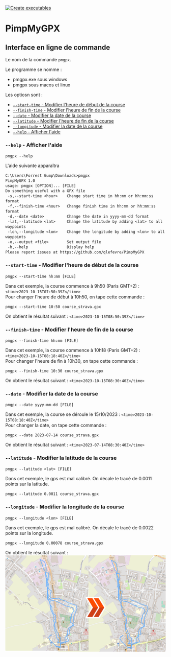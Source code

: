 [![Create executables](https://github.com/qlefevre/PimpMyGPX/actions/workflows/create-release.yml/badge.svg)](https://github.com/qlefevre/PimpMyGPX/actions/workflows/create-release.yml)

# PimpMyGPX

## Interface en ligne de commande

Le nom de la commande `pmgpx`.

Le programme se nomme :
- pmgpx.exe sous windows
- pmgpx sous macos et linux

Les optiosn sont :
- [`--start-time` - Modifier l'heure de début de la course](#--start-time---modifier-l-heure-de-d-but-de-la-course)
- [`--finish-time` - Modifier l'heure de fin de la course](#--finish-time---modifier-lheure-de-fin-de-la-course)
- [`--date` - Modifier la date de la course](#--date---modifier-la-date-de-la-course)
- [`--latitude` - Modifier l'heure de fin de la course](#--latitude---modifier-la-latitude-de-la-course)
- [`--longitude` - Modifier la date de la course](#--longitude---modifier-la-longitude-de-la-course)
- [`--help` - Afficher l'aide](#--help---afficher-l-aide)

### `--help` - Afficher l'aide

```console
pmgpx --help
```
L'aide suivante apparaîtra
```console
C:\Users\Forrest Gump\Downloads>pmgpx
PimpMyGPX 1.0
usage: pmgpx [OPTION]... [FILE]
Do something useful with a GPX file
 -s,--start-time <hour>    Change start time in hh:mm or hh:mm:ss format
 -f,--finish-time <hour>   Change finish time in hh:mm or hh:mm:ss format
 -d,--date <date>          Change the date in yyyy-mm-dd format
 -lat,--latitude <lat>     Change the latitude by adding <lat> to all waypoints
 -lon,--longitude <lon>    Change the longitude by adding <lon> to all waypoints
 -o,--output <file>        Set output file
 -h,--help                 Display help
Please report issues at https://github.com/qlefevre/PimpMyGPX
```

### `--start-time` - Modifier l'heure de début de la course
```console
pmgpx --start-time hh:mm [FILE]
```
Dans cet exemple, la course commence à 9h50 (Paris GMT+2) : `<time>2023-10-15T07:50:39Z</time>`  
Pour changer l'heure de début à 10h50, on tape cette commande :
```console
pmgpx --start-time 10:50 course_strava.gpx
```
On obtient le résultat suivant : `<time>2023-10-15T08:50:39Z</time>`

### `--finish-time` - Modifier l'heure de fin de la course
```console
pmgpx --finish-time hh:mm [FILE]
```
Dans cet exemple, la course commence à 10h18 (Paris GMT+2) : `<time>2023-10-15T08:18:40Z</time>`  
Pour changer l'heure de fin à 10h30, on tape cette commande :
```console
pmgpx --finish-time 10:30 course_strava.gpx
```
On obtient le résultat suivant : `<time>2023-10-15T08:30:40Z</time>`

### `--date` - Modifier la date de la course
```console
pmgpx --date yyyy-mm-dd [FILE]
```
Dans cet exemple, la course se déroule le 15/10/2023 : `<time>2023-10-15T08:18:40Z</time>`  
Pour changer la date, on tape cette commande :
```console
pmgpx --date 2023-07-14 course_strava.gpx
```
On obtient le résultat suivant : `<time>2023-07-14T08:30:40Z</time>`

### `--latitude` - Modifier la latitude de la course
```console
pmgpx --latitude <lat> [FILE]
```
Dans cet exemple, le gps est mal calibré. On décale le tracé de 0.0011 points sur la latitude.
```console
pmgpx --latitude 0.0011 course_strava.gpx
```

### `--longitude` - Modifier la longitude de la course
```console
pmgpx --longitude <lon> [FILE]
```
Dans cet exemple, le gps est mal calibré. On décale le tracé de 0.0022 points sur la longitude.
```console
pmgpx --longitude 0.00078 course_strava.gpx
```
On obtient le résultat suivant :
![Résultat longitude](/doc/longitude.png)
